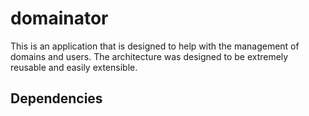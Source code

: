 domainator
==========

This is an application that is designed to help with the management of domains and users. The architecture was designed to be extremely
reusable and easily extensible. 

Dependencies
-------------
